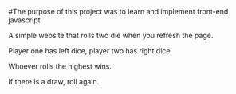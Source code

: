 #The purpose of this project was to learn and implement front-end javascript

A simple website that rolls two die when you refresh the page.

Player one has left dice, player two has right dice. 

Whoever rolls the highest wins.

If there is a draw, roll again.
